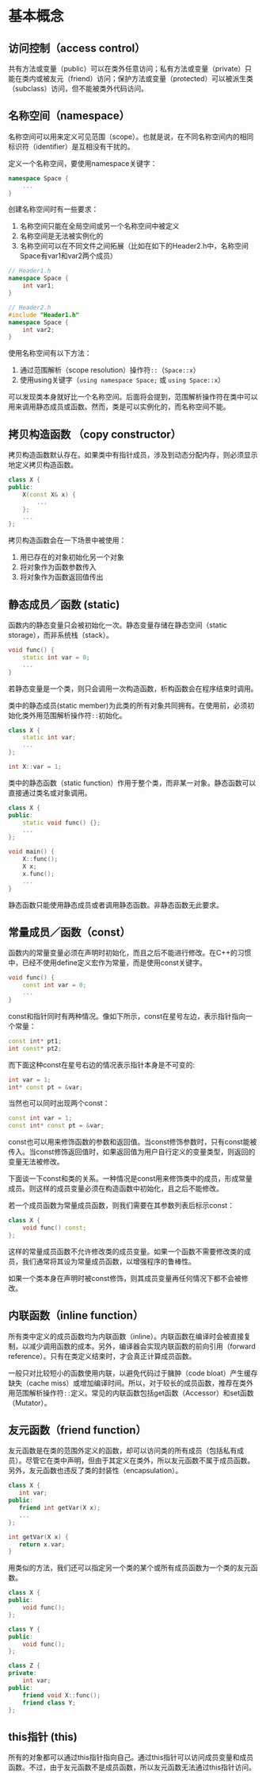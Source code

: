 # 基本概念

## 访问控制（access control）

共有方法或变量（public）可以在类外任意访问；私有方法或变量（private）只能在类内或被友元（friend）访问；保护方法或变量（protected）可以被派生类（subclass）访问，但不能被类外代码访问。

## 名称空间（namespace）

名称空间可以用来定义可见范围（scope）。也就是说，在不同名称空间内的相同标识符（identifier）是互相没有干扰的。

定义一个名称空间，要使用namespace关键字：

```cpp
namespace Space {
	...
}
```

创建名称空间时有一些要求：

1. 名称空间只能在全局空间或另一个名称空间中被定义
2. 名称空间是无法被实例化的
3. 名称空间可以在不同文件之间拓展（比如在如下的Header2.h中，名称空间Space有var1和var2两个成员）

```cpp
// Header1.h
namespace Space {
	int var1;
}

// Header2.h
#include "Header1.h"
namespace Space {
	int var2;
}
```

使用名称空间有以下方法：

1. 通过范围解析（scope resolution）操作符``::``（``Space::x``）
2. 使用using关键字（``using namespace Space;`` 或 ``using Space::x``）

可以发现类本身就好比一个名称空间。后面将会提到，范围解析操作符在类中可以用来调用静态成员或函数。然而，类是可以实例化的，而名称空间不能。

## 拷贝构造函数 （copy constructor）

拷贝构造函数默认存在。如果类中有指针成员，涉及到动态分配内存，则必须显示地定义拷贝构造函数。

```cpp
class X {
public:
	X(const X& x) {
		...
	};
	...
};
```

拷贝构造函数会在一下场景中被使用：

1. 用已存在的对象初始化另一个对象
2. 将对象作为函数参数传入
3. 将对象作为函数返回值传出

## 静态成员／函数 (static)
函数内的静态变量只会被初始化一次。静态变量存储在静态空间（static storage），而非系统栈（stack）。

```cpp
void func() {
	static int var = 0;
	...
}
```
若静态变量是一个类，则只会调用一次构造函数，析构函数会在程序结束时调用。

类中的静态成员(static member)为此类的所有对象共同拥有。在使用前，必须初始化类外用范围解析操作符``::``初始化。

```cpp
class X {
	static int var;
	...
};

int X::var = 1;
```

类中的静态函数（static function）作用于整个类，而非某一对象。静态函数可以直接通过类名或对象调用。

```cpp
class X {
public:
	static void func() {};
	...
};

void main() {
	X::func();
	X x;
	x.func();
	...
}
```

静态函数只能使用静态成员或者调用静态函数。非静态函数无此要求。

## 常量成员／函数（const）

函数内的常量变量必须在声明时初始化，而且之后不能进行修改。在C++的习惯中，已经不使用define定义宏作为常量，而是使用const关键字。

```cpp
void func() {
	const int var = 0;
	...
}
```

const和指针同时有两种情况。像如下所示，const在星号左边，表示指针指向一个常量：

```cpp
const int* pt1;
int const* pt2;
```

而下面这种const在星号右边的情况表示指针本身是不可变的:

```cpp
int var = 1;
int* const pt = &var;
```

当然也可以同时出现两个const：

```cpp
const int var = 1;
const int* const pt = &var;
```

const也可以用来修饰函数的参数和返回值。当const修饰参数时，只有const能被传入。当const修饰返回值时，如果返回值为用户自行定义的变量类型，则返回的变量无法被修改。

下面谈一下const和类的关系。一种情况是const用来修饰类中的成员，形成常量成员。则这样的成员变量必须在构造函数中初始化，且之后不能修改。

若一个成员函数为常量成员函数，则我们需要在其参数列表后标示const：

```cpp
class X {
	void func() const;
};
```

这样的常量成员函数不允许修改类的成员变量。如果一个函数不需要修改类的成员，我们通常将其设为常量成员函数，以增强程序的鲁棒性。

如果一个类本身在声明时被const修饰，则其成员变量再任何情况下都不会被修改。

## 内联函数（inline function）
所有类中定义的成员函数均为内联函数（inline）。内联函数在编译时会被直接复制，以减少调用函数的成本。另外，编译器会实现内联函数的前向引用（forward reference）。只有在类定义结束时，才会真正计算成员函数。

一般只对比较短小的函数使用内联，以避免代码过于臃肿（code bloat）产生缓存缺失（cache miss）或增加编译时间。所以，对于较长的成员函数，推荐在类外用范围解析操作符``::``定义。常见的内联函数包括get函数（Accessor）和set函数（Mutator）。

## 友元函数（friend function）

友元函数是在类的范围外定义的函数，却可以访问类的所有成员（包括私有成员）。尽管它在类中声明，但由于其定义在类外，所以友元函数不属于成员函数。另外，友元函数也违反了类的封装性（encapsulation）。

```cpp
class X {
   int var;
public:
   friend int getVar(X x);
   ...
};

int getVar(X x) {
   return x.var;
}
```

用类似的方法，我们还可以指定另一个类的某个或所有成员函数为一个类的友元函数。

```cpp
class X {
public:
	void func();
};

class Y {
public:
	void func();
};

class Z {
private:
	int var;
public:
	friend void X::func(); 
	friend class Y; 
};
```

## this指针 (this)

所有的对象都可以通过this指针指向自己。通过this指针可以访问成员变量和成员函数。不过，由于友元函数不是成员函数，所以友元函数无法通过this指针访问。















